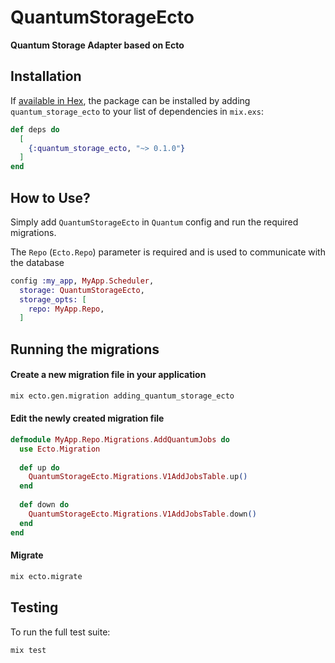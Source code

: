 # QuantumStorageEcto

**Quantum Storage Adapter based on Ecto**

## Installation

If [available in Hex](https://hex.pm/docs/publish), the package can be installed
by adding `quantum_storage_ecto` to your list of dependencies in `mix.exs`:

```elixir
def deps do
  [
    {:quantum_storage_ecto, "~> 0.1.0"}
  ]
end
```

## How to Use?


Simply add `QuantumStorageEcto` in `Quantum` config and run the required migrations.

The `Repo` (`Ecto.Repo`) parameter is required and is used to communicate with the database

```elixir
config :my_app, MyApp.Scheduler,
  storage: QuantumStorageEcto,
  storage_opts: [
    repo: MyApp.Repo,
  ]
```

## Running the migrations

#### Create a new migration file in your application
```sh
mix ecto.gen.migration adding_quantum_storage_ecto
```

#### Edit the newly created migration file
```elixir
defmodule MyApp.Repo.Migrations.AddQuantumJobs do
  use Ecto.Migration
  
  def up do
    QuantumStorageEcto.Migrations.V1AddJobsTable.up()
  end
  
  def down do
    QuantumStorageEcto.Migrations.V1AddJobsTable.down()
  end
end
```
#### Migrate
```sh
mix ecto.migrate
```

## Testing
To run the full test suite:
```sh
mix test
```